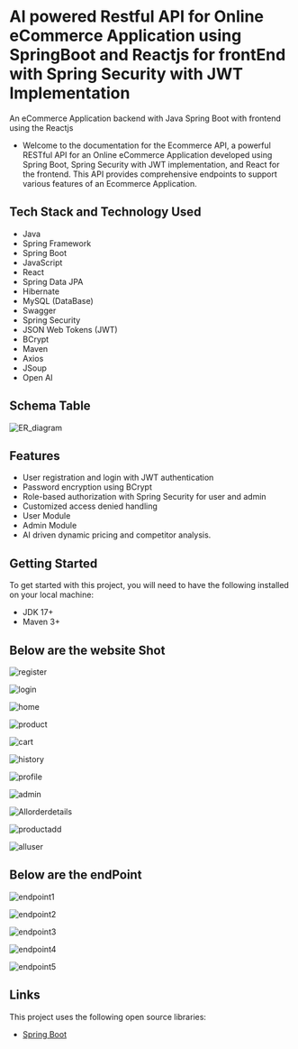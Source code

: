 # AI powered Restful API for Online eCommerce Application using SpringBoot and Reactjs for frontEnd with Spring Security with JWT Implementation

An eCommerce Application backend with Java Spring Boot with frontend using the Reactjs

- Welcome to the documentation for the Ecommerce API, a powerful RESTful API for an Online eCommerce Application developed using Spring Boot, Spring Security with JWT implementation, and React for the frontend. This API provides comprehensive endpoints to support various features of an Ecommerce Application.


## Tech Stack and Technology Used

- Java
- Spring Framework
- Spring Boot
- JavaScript
- React
- Spring Data JPA
- Hibernate
- MySQL (DataBase)
- Swagger
- Spring Security
- JSON Web Tokens (JWT)
- BCrypt
- Maven
- Axios
- JSoup
- Open AI

## Schema Table
![ER_diagram](https://github.com/Vivekgupta96/eCommerce-Application/assets/119284680/3bd9f9b8-29a8-42fe-93fd-daa931d46c70)

## Features

- User registration and login with JWT authentication
- Password encryption using BCrypt
- Role-based authorization with Spring Security for user and admin
- Customized access denied handling
- User Module
- Admin Module
- AI driven dynamic pricing and competitor analysis.

## Getting Started

To get started with this project, you will need to have the following installed on your local machine:

- JDK 17+
- Maven 3+


## Below are the website Shot
![register](https://github.com/Vivekgupta96/eCommerce-Application/assets/119284680/a190a275-8f04-423e-95da-d394c5a035e4)

![login](https://github.com/Vivekgupta96/eCommerce-Application/assets/119284680/46d7e173-11c6-44fd-a4b1-00e6ae64717e)

![home](https://github.com/Vivekgupta96/eCommerce-Application/assets/119284680/1f38ba7d-bb1d-43a4-a35d-88fd3746c537)

![product](https://github.com/Vivekgupta96/eCommerce-Application/assets/119284680/bfa23279-c7a0-4466-998e-4c61942e29a8)

![cart](https://github.com/Vivekgupta96/eCommerce-Application/assets/119284680/412d1734-dc1f-4f53-bf6a-f598ebc636c2)


![history](https://github.com/Vivekgupta96/eCommerce-Application/assets/119284680/7b96800a-2b87-4d22-96b6-223964d708c3)

![profile](https://github.com/Vivekgupta96/eCommerce-Application/assets/119284680/dc3b9dcc-89e1-461a-842c-d14ba6b1b020)

![admin](https://github.com/Vivekgupta96/eCommerce-Application/assets/119284680/6bdbd598-8130-4e3f-b988-258ae8185f82)

![Allorderdetails](https://github.com/Vivekgupta96/eCommerce-Application/assets/119284680/4f2236b6-85c4-405a-98e2-b9ca3cd17b8e)

![productadd](https://github.com/Vivekgupta96/eCommerce-Application/assets/119284680/a37f175f-eebf-41b4-abd2-50b6e9826437)

![alluser](https://github.com/Vivekgupta96/eCommerce-Application/assets/119284680/0c4710a8-b9db-4827-954c-603285b318d5)


## Below are the endPoint
![endpoint1](https://github.com/Vivekgupta96/eCommerce-Application/assets/119284680/984456e4-fc64-4c8b-b38e-cb681ec49cb6)

![endpoint2](https://github.com/Vivekgupta96/eCommerce-Application/assets/119284680/f390583b-d608-4f2e-af85-868441bb3981)

![endpoint3](https://github.com/Vivekgupta96/eCommerce-Application/assets/119284680/02afbb69-96f6-4cd6-84cc-9baf595e9da9)

![endpoint4](https://github.com/Vivekgupta96/eCommerce-Application/assets/119284680/743fa282-f9b0-4ad3-a6a7-f064649fb494)

![endpoint5](https://github.com/Vivekgupta96/eCommerce-Application/assets/119284680/27ce182d-05f5-4260-a2ab-a59485a8788a)

## Links

This project uses the following open source libraries:

- [Spring Boot](https://spring.io/projects/spring-boot)
